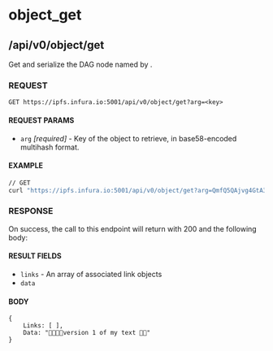 # object_get

## /api/v0/object/get

Get and serialize the DAG node named by .

### REQUEST

`GET https://ipfs.infura.io:5001/api/v0/object/get?arg=<key>`

#### REQUEST PARAMS
- `arg` _[required]_ - Key of the object to retrieve, in base58-encoded multihash format. 

#### EXAMPLE
```bash
// GET
curl "https://ipfs.infura.io:5001/api/v0/object/get?arg=QmfQ5QAjvg4GtA3wg3adpnDJug8ktA1BxurVqBD8rtgVjM"
```

### RESPONSE

On success, the call to this endpoint will return with 200 and the following body:

#### RESULT FIELDS
- `links` - An array of associated link objects
- `data`

#### BODY
```
{
    Links: [ ],
    Data: "version 1 of my text "
}
```